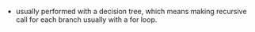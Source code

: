 - usually performed with a decision tree, which means making recursive call for each branch usually with a for loop.
